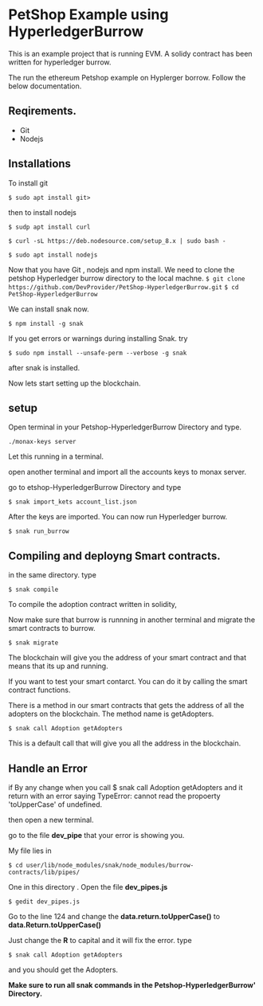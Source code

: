 # PetShop Example using HyperledgerBurrow
This is an example project that is running EVM. A solidy contract has been written for hyperledger burrow.

The run the ethereum Petshop example on Hyplerger borrow. Follow the below documentation.

## Reqirements.
* Git
* Nodejs

## Installations
To install git

```$ sudo apt install git>``` 

then to install nodejs

```$ sudp apt install curl```

```$ curl -sL https://deb.nodesource.com/setup_8.x | sudo bash -```

```$ sudo apt install nodejs```

Now that you have Git , nodejs and npm install. We need to clone the petshop Hyperledger burrow directory to the local machne.
```$ git clone https://github.com/DevProvider/PetShop-HyperledgerBurrow.git```
```$ cd PetShop-HyperledgerBurrow```

We can install snak now.

```$ npm install -g snak```

If you get errors or warnings during installing Snak. try 

```$ sudo npm install --unsafe-perm --verbose -g snak```

after snak is installed.

Now lets start setting up the blockchain.

## setup

Open terminal in your Petshop-HyperledgerBurrow Directory and type.

```./monax-keys server```

Let this running in a terminal. 

open another terminal and import all the accounts keys to monax server.

go to etshop-HyperledgerBurrow Directory and type 

```$ snak import_kets account_list.json```

After the keys are imported. You can now run Hyperledger burrow.

```$ snak run_burrow```


## Compiling and deployng Smart contracts.

in the same directory. type 

```$ snak compile```

To compile the adoption contract written in solidity,

Now make sure that burrow is runnning in another terminal and migrate the smart contracts to burrow. 

```$ snak migrate```

The blockchain will give you the address of your smart contract and that means that its up and running.

If you want to test your smart contarct. You can do it by calling the smart contract functions. 

There is a method in our smart contracts that gets the address of all the adopters on the blockchain. The method name is getAdopters. 

```$ snak call Adoption getAdopters```

This is a default call that will give you all the address in the blockchain.

## Handle an Error

if By any change when you call $ snak call Adoption getAdopters and it return with an error saying TypeError: cannot read the propoerty 'toUpperCase' of undefined.

then open a new terminal.

go to the file **dev_pipe** that your error is showing you.

My file lies in 

```$ cd user/lib/node_modules/snak/node_modules/burrow-contracts/lib/pipes/```

One in this directory . Open the file **dev_pipes.js**

```$ gedit dev_pipes.js``` 

Go to the line 124 and change the **data.return.toUpperCase()** to **data.Return.toUpperCase()**

Just change the **R** to capital and it will fix the error. type 

```$ snak call Adoption getAdopters``` 

and you should get the Adopters.

**Make sure to run all snak commands in the Petshop-HyperledgerBurrow' Directory.**
